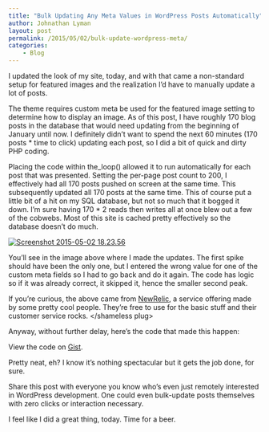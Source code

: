```yaml
---
title: "Bulk Updating Any Meta Values in WordPress Posts Automatically"
author: Johnathan Lyman
layout: post
permalink: /2015/05/02/bulk-update-wordpress-meta/
categories:
    - Blog
---
```


I updated the look of my site, today, and with that came a non-standard setup for featured images and the realization I’d have to manually update a lot of posts.

The theme requires custom meta be used for the featured image setting to determine how to display an image. As of this post, I have roughly 170 blog posts in the database that would need updating from the beginning of January until now. I definitely didn’t want to spend the next 60 minutes (170 posts \* time to click) updating each post, so I did a bit of quick and dirty PHP coding.

Placing the&nbsp;code within the\_loop() allowed it to run automatically for each post that was presented. Setting the per-page post count to 200, I effectively had all 170 posts pushed on screen at the same time. This subsequently updated all 170 posts at the same time. This of course put a little bit of a hit on my SQL database, but not so much that it bogged it down. I’m sure having 170 \* 2 reads then writes all at once blew out a few of the cobwebs. Most of this site is cached pretty effectively so the database doesn’t do much.

[![Screenshot 2015-05-02 18.23.56](https://i0.wp.com/johnathanlyman.com/wp-content/uploads/2015/05/Screenshot-2015-05-02-18.23.56.png?resize=882%2C359)](https://i0.wp.com/johnathanlyman.com/wp-content/uploads/2015/05/Screenshot-2015-05-02-18.23.56.png)

You’ll see in the image above where I made the updates. The first spike should have been the only one, but I entered the wrong value for one of the custom meta fields so I had to go back and do it again. The code has logic so if it was already correct, it skipped it, hence the smaller second peak.

If you’re curious, the above came from [NewRelic](http://newrelic.com), a service offering made by some pretty cool people. They’re free to use for the basic stuff and their customer service rocks. \</shameless plug\>

Anyway, without further delay, here’s the code that made this happen:

<script src="https://gist.github.com/jelyman2/56c68169e85ae18ce62c.js"></script><noscript>View the code on <a href="https://gist.github.com/jelyman2/56c68169e85ae18ce62c">Gist</a>.</noscript>
Pretty neat, eh? I know it’s nothing spectacular but it gets the job done, for sure.

Share this post with everyone you know who’s even just remotely interested in WordPress development. One could even bulk-update posts themselves with zero clicks or interaction necessary.

I feel like I did a great thing, today. Time for a beer.

